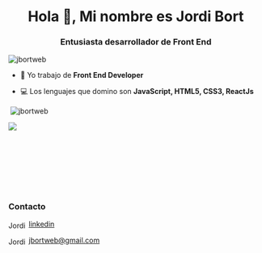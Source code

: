 <h1 align="center">Hola 👋, Mi nombre es Jordi Bort</h1>
<h3 align="center">Entusiasta desarrollador de Front End</h3>
<p align="left"> <img src="https://komarev.com/ghpvc/?username=jbortweb" alt="jbortweb" /> </p>

- 👷 Yo trabajo de **Front End Developer**

- 💻 Los lenguajes que domino son **JavaScript, HTML5, CSS3, ReactJs**

<p>
  &nbsp;<img align="center" src="https://github-readme-stats.vercel.app/api?username=jbortweb&show_icons=true&theme=radical)" alt="jbortweb" />
</p>

<p align="left">
&nbsp;<img align="left" src="https://github-readme-stats.vercel.app/api/top-langs/?username=jbortweb&layout=compact"/>
</p>
<br><br><br><br><br><br>
<h3>Contacto</h3>

<a href="https://www.linkedin.com/in/jordi-bort/" target="blank"><img align="center" src="https://cdn.jsdelivr.net/npm/simple-icons@3.0.1/icons/linkedin.svg" alt="Jordi Bort" height="15" width="40" />linkedin</a>

<a href="mailto:csalvadordiaz689@gmail.com " target="blank"><img align="center" src="https://cdn.jsdelivr.net/npm/simple-icons@3.0.1/icons/gmail.svg" alt="Jordi Bort" height="15" width="40" />jbortweb@gmail.com</a>
